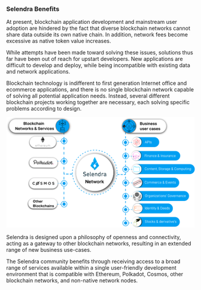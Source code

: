 ### **Selendra Benefits**
At present, blockchain application development and mainstream user adoption are hindered by the fact that diverse blockchain networks cannot share data outside its own native chain. In addition, network fees become excessive as native token value increases.

While attempts have been made toward solving these issues, solutions thus far have been out of reach for upstart developers. New applications are difficult to develop and deploy, while being incompatible with existing data and network applications. 

Blockchain technology is indifferent to first generation Internet office and ecommerce applications, and there is no single blockchain network capable of solving all potential application needs. Instead, several different blockchain projects working together are necessary, each solving specific problems according to design.

![Calling Contract](../assets/whitepaper-selendra-benefits.png "Selendra Benefits")

Selendra is designed upon a philosophy of openness and connectivity, acting as a gateway to other blockchain networks, resulting in an extended range of new business use-cases. 

The Selendra community benefits through receiving access to a broad range of services available within a single user-friendly development environment that is compatible with Ethereum, Polkadot, Cosmos, other blockchain networks, and non-native network nodes. 
